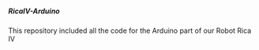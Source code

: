 ##### RicaIV-Arduino #####

This repository included all the code for the Arduino part of our Robot Rica IV

##### #####
